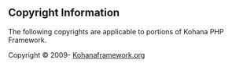 ## Copyright Information

The following copyrights are applicable to portions of Kohana PHP Framework.

Copyright © 2009- [Kohanaframework.org](http://www.kohanaframework.org)
